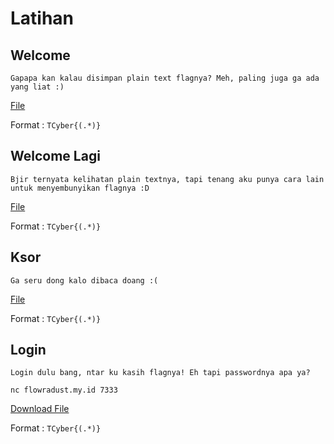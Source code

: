 # Latihan

## Welcome

```
Gapapa kan kalau disimpan plain text flagnya? Meh, paling juga ga ada yang liat :)
```

<a href="../Resource/welcome">File</a>

Format : `TCyber{(.*)}`

## Welcome Lagi

```
Bjir ternyata kelihatan plain textnya, tapi tenang aku punya cara lain untuk menyembunyikan flagnya :D 
```

<a href="../Resource/welcome2">File</a>

Format : `TCyber{(.*)}`

## Ksor

``` Ga seru dong kalo dibaca doang :( ```

<a href="../Resource/welcome3">File</a>

Format : `TCyber{(.*)}`

## Login

```
Login dulu bang, ntar ku kasih flagnya! Eh tapi passwordnya apa ya?
```

```
nc flowradust.my.id 7333
```

<a href="../Resource/login">Download File</a>

Format : `TCyber{(.*)}`
